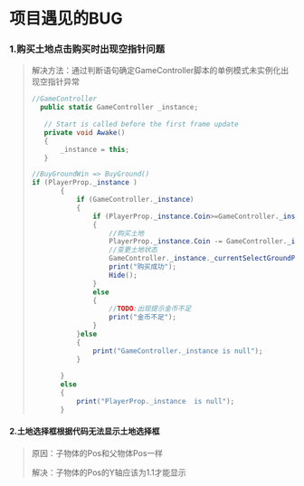 # 项目遇见的BUG

### 1.购买土地点击购买时出现空指针问题

>解决方法：通过判断语句确定GameController脚本的单例模式未实例化出现空指针异常
>
>```c#
>//GameController
>	public static GameController _instance;
>     
>    // Start is called before the first frame update
>    private void Awake()
>    {
>        _instance = this;
>    }
>```
>
>```C#
>//BuyGroundWin => BuyGround()
>if (PlayerProp._instance )
>        {
>            if (GameController._instance)
>            {
>                if (PlayerProp._instance.Coin>=GameController._instance._currentSelectGroundProperties.price)
>                {
>                    //购买土地
>                    PlayerProp._instance.Coin -= GameController._instance._currentSelectGroundProperties.price;
>                    //变更土地状态
>                    GameController._instance._currentSelectGroundProperties.State = 1;
>                    print("购买成功");
>                    Hide();
>                }
>                else
>                {
>                    //TODO:出现提示金币不足
>                    print("金币不足");
>                } 
>            }else 
>            {
>                print("GameController._instance is null");
>            }
>            
>        }
>        else
>        {
>            print("PlayerProp._instance  is null");
>        }
>```
>

#### 2.土地选择框根据代码无法显示土地选择框

>原因：子物体的Pos和父物体Pos一样
>
>解决：子物体的Pos的Y轴应该为1.1才能显示